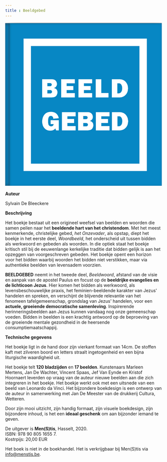 ```yaml
---
title : Beeldgebed
---
```



![](./bg.jpg)

**Auteur**

Sylvain De Bleeckere

**Beschrijving**

Het boekje bestaat uit een origineel weefsel van beelden en woorden die samen peilen naar het **beeldende hart van het christendom**.
Met het meest kenmerkende, christelijke gebed, _het Onzevader_, als opstap, diept het boekje in het eerste deel, _Woordbeeld_, het onderscheid uit tussen bidden als werkwoord en gebeden als woorden. In die optiek staat het boekje kritisch stil bij de eeuwenlange kerkelijke traditie dat bidden gelijk is aan het opzeggen van voorgeschreven gebeden. Het boekje opent een horizon voor het bidden waarbij woorden het bidden niet verstikken, maar via authentieke beelden van levensadem voorzien.

**BEELDGEBED** neemt in het tweede deel, _Beeldwoord_, afstand van de visie en aanpak van de apostel Paulus en focust op de **beeldrijke evangelies en de lichticoon Jezus**. Hier komen het bidden als werkwoord,  als levensbeschouwelijke praxis, het feminien-beeldende karakter van Jezus' handelen en spreken, en verschijnt de blijvende relevantie van het fenomeen tafelgemeenschap, grondslag van Jezus' handelen, voor een **actuele, groeiende democratische samenleving**. Inspirerende herinneringsbeelden aan Jezus kunnen vandaag nog onze gemeenschap voeden. Bidden in beelden is een krachtig antwoord op de beproeving van de groeiende mentale gezondheid in de heersende consumptiemaatschappij.

**Technische gegevens**

Het boekje ligt in de hand door zijn vierkant formaat van 14cm. De stoffen kaft met zilveren boord en letters straalt ingetogenheid en een bijna liturgische waardigheid uit.<br>

Het boekje telt **120 bladzijden** en **17 beelden**. Kunstenaars Marleen Mertens, Jan De Wachter, Vincent Spaas, Jef Van Eynde en Kristof Hoornaert leverden op vraag van de auteur nieuwe beelden aan die zich integreren in het boekje. Het boekje werkt ook met een uitsnede van een beeld van Leonardo da Vinci. Het bijzondere boekdesign is een ontwerp van de auteur in samenwerking met Jan De Meester van de drukkerij Cultura, Wetteren.<br> 

Door zijn mooi uitzicht, zijn handig formaat, zijn visuele boekdesign, zijn bijzondere inhoud, is het een **ideaal geschenk** om aan bijzonder iemand te geven.
 
De uitgever is **Men(S)tis**, Hasselt, 2020.<br>
ISBN: 978 90 805 1655 7.<br>
Kostrpijs: 20,00 EUR<br>

Het boek is niet in de boekhandel. Het is verkrijgbaar bij Men(S)tis via info@menstis.be.<br> 


